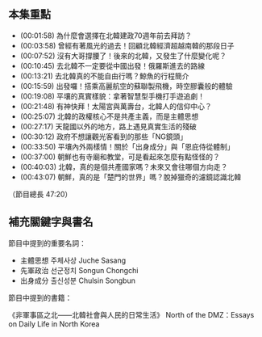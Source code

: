 ---
---


## 本集重點

* (00:01:58) 為什麼會選擇在北韓建政70週年前去拜訪？
* (00:03:58) 曾經有著風光的過去！回顧北韓經濟超越南韓的那段日子
* (00:07:52) 沒有大哥撐腰了！後來的北韓，又發生了什麼變化呢？
* (00:10:45) 去北韓不一定要從中國出發！俄羅斯進去的路線
* (00:13:21) 去北韓真的不能自由行嗎？鯨魚的行程簡介
* (00:15:59) 出發囉！搭乘高麗航空的蘇聯製飛機，時空膠囊般的體驗
* (00:19:08) 平壤的真實樣貌：拿著智慧型手機打手遊追劇！
* (00:21:48) 有神快拜！太陽宮與萬壽台，北韓人的信仰中心？
* (00:25:07) 北韓的政權核心不是共產主義，而是主體思想
* (00:27:17) 天龍國以外的地方，路上遇見真實生活的殘破
* (00:30:12) 政府不想讓觀光客看到的那些「NG鏡頭」
* (00:33:50) 平壤內外兩樣情！關於「出身成分」與「恩庇侍從體制」
* (00:37:00) 朝鮮也有寺廟和教堂，可是看起來怎麼有點怪怪的？
* (00:40:03) 北韓，真的是個共產國家嗎？未來又會往哪個方向走？
* (00:43:07) 朝鮮，真的是「楚門的世界」嗎？脫掉獵奇的濾鏡認識北韓

（節目總長 47:20）

## 補充關鍵字與書名

節目中提到的重要名詞：

- 主體思想 주체사상 Juche Sasang
- 先軍政治 선군정치 Songun Chongchi
- 出身成分 출신성분 Chulsin Songbun

節目中提到的書籍：

《非軍事區之北——北韓社會與人民的日常生活》
North of the DMZ：Essays on Daily Life in North Korea
